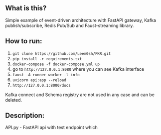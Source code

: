 ## What is this?

Simple example of event-driven architecture with FastAPI gateway, Kafka publish/subscribe, Redis Pub/Sub and
Faust-streaming library.

## How to run:

1. `git clone https://github.com/Leem0sh/FKR.git`
2. `pip install -r requirements.txt`
3. `docker-compose -f docker-compose.yml up`
4. go to `http://127.0.0.1:8080` where you can see Kafka interface
5. `faust -A runner worker -l info`
6. `uvicorn api:app --reload`
7. `http://127.0.0.1:8000/docs`

Kafka connect and Schema registry are not used in any case and can be deleted.

## Description:

API.py - FastAPI api with test endpoint which 